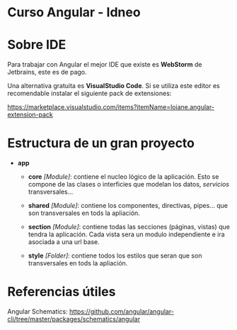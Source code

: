 # Curso Angular - Idneo

# Sobre IDE
Para trabajar con Angular el mejor IDE que existe es __WebStorm__ de Jetbrains, este es de pago. 

Una alternativa gratuita es __VisualStudio Code__. Si se utiliza este editor es recomendable instalar el siguiente pack de extensiones:

https://marketplace.visualstudio.com/items?itemName=loiane.angular-extension-pack

# Estructura de un gran proyecto
* __app__
    * __core__ _[Module]_: contiene el nucleo lógico de la aplicación. Esto se compone de las clases o interficies que modelan los datos, _servicios_ transversales...

    * __shared__ _[Module]_: contiene los componentes, directivas, pipes... que son transversales en tods la apliación.

    * __section__ _[Module]_: contiene todas las secciones (páginas, vistas) que tendra la aplicación. Cada vista sera un modulo independiente e ira asociada a una url base.

    * __style__ _[Folder]_: contiene todos los estilos que seran  que son transversales en tods la apliación.


# Referencias útiles

Angular Schematics: https://github.com/angular/angular-cli/tree/master/packages/schematics/angular



